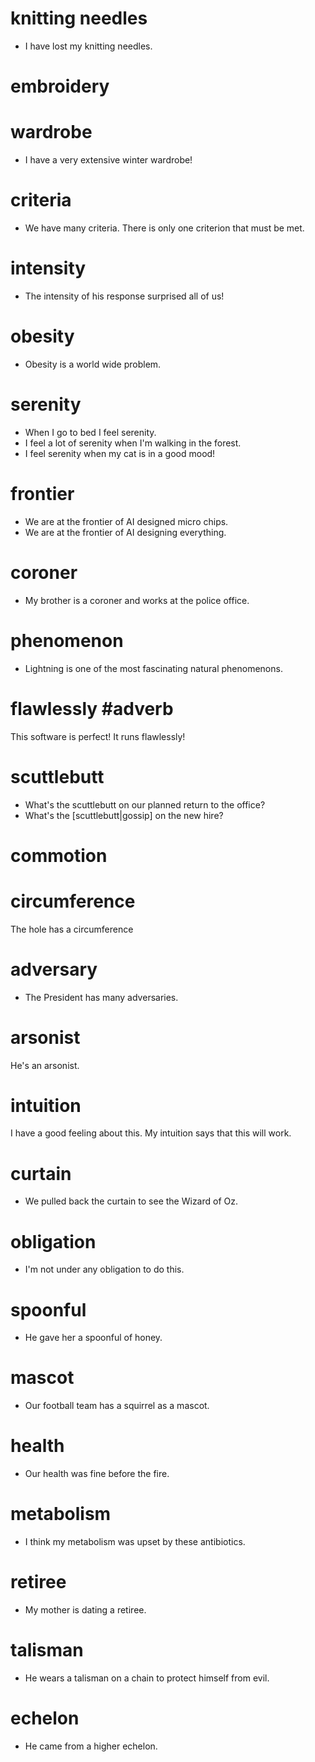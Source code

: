 # knitting needles
- I have lost my knitting needles.

# embroidery

# wardrobe
- I have a very extensive winter wardrobe!

# criteria
- We have many criteria. There is only one criterion that must be met.
# intensity
- The intensity of his response surprised all of us!

# obesity
- Obesity is a world wide problem.

# serenity
- When I go to bed I feel serenity.
- I feel a lot of serenity when I'm walking in the forest.
- I feel serenity when my cat is in a good mood!

# frontier
- We are at the frontier of AI designed micro chips.
- We are at the frontier of AI designing everything.

# coroner
- My brother is a coroner and works at the police office.

# phenomenon
- Lightning is one of the most fascinating natural phenomenons.



# flawlessly #adverb
This software is perfect! It runs flawlessly!

# scuttlebutt
- What's the scuttlebutt on our planned return to the office?
- What's the [scuttlebutt|gossip] on the new hire?

# commotion



# circumference
The hole has a circumference 

# adversary
- The President has many adversaries.

# arsonist
He's an arsonist.

# intuition
I have a good feeling about this. My intuition says that this will work.

# curtain
- We pulled back the curtain to see the Wizard of Oz.

# obligation
- I'm not under any obligation to do this.
# spoonful
- He gave her a spoonful of honey.

# mascot
- Our football team has a squirrel as a mascot.
# health 
- Our health was fine before the fire.
# metabolism
- I think my metabolism was upset by these antibiotics.
# retiree
- My mother is dating a retiree.

# talisman
- He wears a talisman on a chain to protect himself from evil.

# echelon
- He came from a higher echelon.
